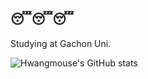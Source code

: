 ## 😴😴😴
Studying at Gachon Uni.

![Hwangmouse's GitHub stats](https://github-readme-stats.vercel.app/api?username=hwangmouse&theme=dark&show_icons=true&theme=radical)
<!--
**hwangmouse/hwangmouse** is a ✨ _special_ ✨ repository because its `README.md` (this file) appears on your GitHub profile.

Here are some ideas to get you started:

- 🔭 I’m currently working on ...
- 🌱 I’m currently learning ...
- 👯 I’m looking to collaborate on ...
- 🤔 I’m looking for help with ...
- 💬 Ask me about ...
- 📫 How to reach me: ...
- 😄 Pronouns: ...
- ⚡ Fun fact: ...
-->
